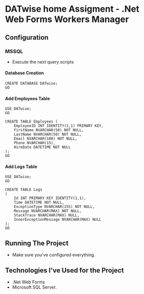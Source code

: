 # DATwise home Assigment - .Net Web Forms Workers Manager
 
## Configuration

### MSSQL
- Execute the next query scripts 

#### Database Creation
```
CREATE DATABASE DATwise;
GO
```
#### Add Employees Table
```
USE DATwise;
GO

CREATE TABLE Employees (
    EmployeeID INT IDENTITY(1,1) PRIMARY KEY, 
    FirstName NVARCHAR(50) NOT NULL, 
    LastName NVARCHAR(50) NOT NULL, 
    Email NVARCHAR(100) NOT NULL, 
    Phone NVARCHAR(15), 
    HireDate DATETIME NOT NULL 
);
GO
```

#### Add Logs Table
```
USE DATwise;
GO

CREATE TABLE Logs
(
    Id INT PRIMARY KEY IDENTITY(1,1),  
    Time DATETIME NOT NULL,            
    ExceptionType NVARCHAR(255) NOT NULL, 
    Message NVARCHAR(MAX) NOT NULL,    
    StackTrace NVARCHAR(MAX) NULL,     
    InnerExceptionMessage NVARCHAR(MAX) NULL 
);
GO
```

## Running The Project
- Make sure you've configured everything.

## Technologies I've Used for the Project
- .Net Web Forms
- Microsoft SQL Server.

